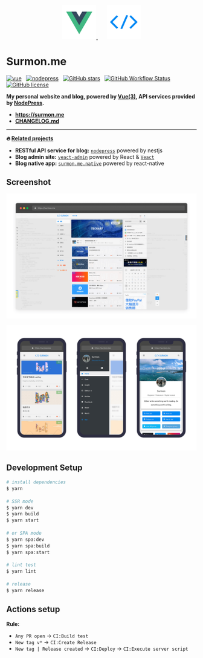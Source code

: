 <br />

<p align="center">
  <a href="https://vuejs.org" target="blank">
    <img src="/presses/vue.png" height="90" alt="vue logo" />
  </a>
  <span>&nbsp;&nbsp;&nbsp;&nbsp;&nbsp;</span>
  <a href="https://github.com/surmon-china/surmon.me" target="blank">
    <img src="/presses/logo.png" height="90" alt="surmon.me logo" />
  </a>
</p>

# Surmon.me

[![vue](https://img.shields.io/badge/MADE%20WITH-VUE-42a97a?style=for-the-badge&labelColor=35495d)](https://vuejs.org)
&nbsp;
[![nodepress](https://raw.githubusercontent.com/surmon-china/nodepress/main/badge.svg)](https://github.com/surmon-china/nodepress)
&nbsp;
[![GitHub stars](https://img.shields.io/github/stars/surmon-china/surmon.me.svg?style=for-the-badge)](https://github.com/surmon-china/surmon.me/stargazers)
&nbsp;
[![GitHub Workflow Status](https://img.shields.io/github/workflow/status/surmon-china/surmon.me/Deploy?style=for-the-badge&label=Deploy)](https://github.com/surmon-china/surmon.me/actions?query=workflow:%22Deploy%22)
&nbsp;
[![GitHub license](https://img.shields.io/github/license/surmon-china/surmon.me.svg?style=for-the-badge)](/LICENSE)

**My personal website and blog, powered by [Vue(3)](https://vuejs.org), API services provided by [NodePress](https://github.com/surmon-china/nodepress).**


- **https://surmon.me**
- **[CHANGELOG.md](/CHANGELOG.md)**

---

**🔥 [Related projects](https://github.com/stars/surmon-china/lists/surmon-me)**

- **RESTful API service for blog:** [`nodepress`](https://github.com/surmon-china/nodepress) powered by nestjs
- **Blog admin site:** [`veact-admin`](https://github.com/surmon-china/veact-admin) powered by React & [`Veact`](https://github.com/veactjs/veact)
- **Blog native app:** [`surmon.me.native`](https://github.com/surmon-china/surmon.me.native) powered by react-native

## Screenshot

![](/presses/desktop.png)

![](/presses/mobile.png)

## Development Setup

```bash
# install dependencies
$ yarn

# SSR mode
$ yarn dev
$ yarn build
$ yarn start

# or SPA mode
$ yarn spa:dev
$ yarn spa:build
$ yarn spa:start

# lint test
$ yarn lint

# release
$ yarn release
```

## Actions setup

**Rule:**

- `Any PR open` → `CI:Build test`
- `New tag v*` → `CI:Create Release`
- `New tag | Release created` → `CI:Deploy` → `CI:Execute server script`
